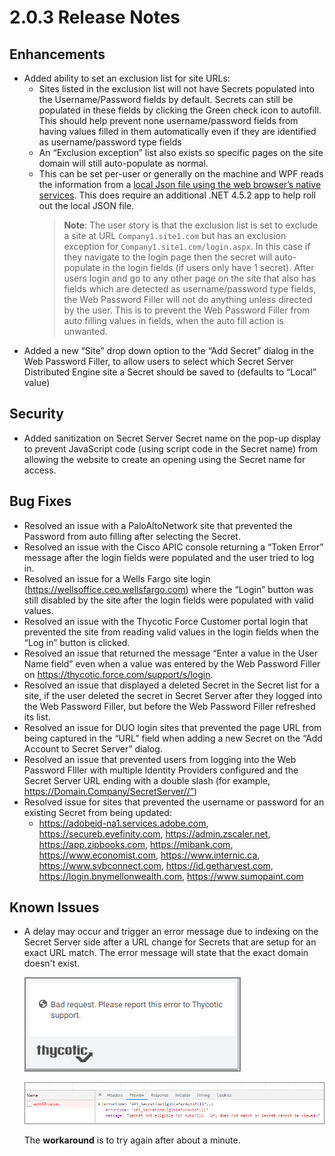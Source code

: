 [title]: # (2.0.3 Release)
[tags]: # (web password filler)
[priority]: # (39992)
# 2.0.3 Release Notes

## Enhancements

* Added ability to set an exclusion list for site URLs:
  * Sites listed in the exclusion list will not have Secrets populated into the Username/Password fields by default. Secrets can still be populated in these fields by clicking the Green check icon to autofill. This should help prevent none username/password fields from having values filled in them automatically even if they are identified as username/password type fields
  * An “Exclusion exception” list also exists so specific pages on the site domain will still auto-populate as normal.
  * This can be set per-user or generally on the machine and WPF reads the information from a [local Json file using the web browser’s native services](../getting-started/native.md). This does require an additional .NET 4.5.2 app to help roll out the local JSON file.
    >**Note**: The user story is that the exclusion list is set to exclude a site at URL `Company1.site1.com` but has an exclusion exception for `Company1.site1.com/login.aspx`. In this case if they navigate to the login page then the secret will auto-populate in the login fields (if users only have 1 secret). After users login and go to any other page on the site that also has fields which are detected as username/password type fields, the Web Password Filler will not do anything unless directed by the user. This is to prevent the Web Password Filler from auto filling values in fields, when the auto fill action is unwanted.
* Added a new “Site” drop down option to the “Add Secret” dialog in the Web Password Filler, to allow users to select which Secret Server Distributed Engine site a Secret should be saved to (defaults to “Local” value)

## Security

* Added sanitization on Secret Server Secret name on the pop-up display to prevent JavaScript code (using script code in the Secret name) from allowing the website to create an opening using the Secret name for access.

## Bug Fixes

* Resolved an issue with a PaloAltoNetwork site that prevented the Password from auto filling after selecting the Secret.
* Resolved an issue with the Cisco APIC console returning a “Token Error” message after the login fields were populated and the user tried to log in.
* Resolved an issue for a Wells Fargo site login (https://wellsoffice.ceo.wellsfargo.com) where the “Login” button was still disabled by the site after the login fields were populated with valid values.
* Resolved an issue with the Thycotic Force Customer portal login that prevented the site from reading valid values in the login fields when the “Log in” button is clicked.
* Resolved an issue that returned the message “Enter a value in the User Name field” even when a value was entered by the Web Password Filler on https://thycotic.force.com/support/s/login.
* Resolved an issue that displayed a deleted Secret in the Secret list for a site, if the user deleted the secret in Secret Server after they logged into the Web Password Filler, but before the Web Password Filler refreshed its list.
* Resolved an issue for DUO login sites that prevented the page URL from being captured in the “URL” field when adding a new Secret on the “Add Account to Secret Server” dialog.
* Resolved an issue that prevented users from logging into the Web Password FIller with multiple Identity Providers configured and the Secret Server URL ending with a double slash (for example, https://Domain.Company/SecretServer//”)
* Resolved issue for sites that prevented the username or password for an existing Secret from being updated:
  * https://adobeid-na1.services.adobe.com, https://secureb.eyefinity.com, https://admin.zscaler.net, https://app.zipbooks.com, https://mibank.com, https://www.economist.com, https://www.internic.ca, https://www.svbconnect.com, https://id.getharvest.com, https://login.bnymellonwealth.com, https://www.sumopaint.com

## Known Issues

* A delay may occur and trigger an error message due to indexing on the Secret Server side after a URL change for Secrets that are setup for an exact URL match. The error message will state that the exact domain doesn't exist.

  ![error dialog](images/2.0.3/ki-error-1.png "Error message dialog")

  ![error in browser tools](images/2.0.3/ki-error-2.png "Error message in browser dev tools")

  The __workaround__ is to try again after about a minute.
